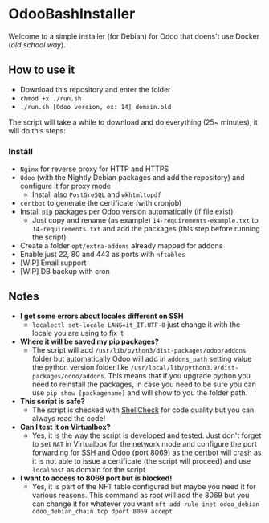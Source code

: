 # OdooBashInstaller

Welcome to a simple installer (for Debian) for Odoo that doens't use Docker (*old school way*).

## How to use it

* Download this repository and enter the folder
* `chmod +x ./run.sh`
* `./run.sh [Odoo version, ex: 14] domain.old`

The script will take a while to download and do everything (25~ minutes), it will do this steps:

### Install

* `Nginx` for reverse proxy for HTTP and HTTPS
* `Odoo` (with the Nightly Debian packages and add the repository) and configure it for proxy mode
  * Install also `PostGreSQL` and `wkhtmltopdf`
* `certbot` to generate the certificate (with cronjob)
* Install `pip` packages per Odoo version automatically (if file exist)
  * Just copy and rename (as example) `14-requirements-example.txt` to `14-requirements.txt` and add the packages (this step before running the script)
* Create a folder `opt/extra-addons` already mapped for addons
* Enable just 22, 80 and 443 as ports with `nftables`
* [WIP] Email support
* [WIP] DB backup with cron

## Notes

* **I get some errors about locales different on SSH**
  * `localectl set-locale LANG=it_IT.UTF-8` just change it with the locale you are using to fix it
* **Where it will be saved my pip packages?**
  * The script will add `/usr/lib/python3/dist-packages/odoo/addons` folder but automatically Odoo will add in `addons_path` setting value the python version folder like `/usr/local/lib/python3.9/dist-packages/odoo/addons`. This means that if you upgrade python you need to reinstall the packages, in case you need to be sure you can use `pip show [packagename]` and will show to you the folder path.
* **This script is safe?**
  * The script is checked with [ShellCheck](https://www.shellcheck.net/) for code quality but you can always read the code!
* **Can I test it on Virtualbox?**
  * Yes, it is the way the script is developed and tested. Just don't forget to set `NAT` in Virtualbox for the network mode and configure the port forwarding for SSH and Odoo (port 8069) as the certbot will crash as it is not able to issue a certificate (the script will proceed) and use `localhost` as domain for the script
* **I want to access to 8069 port but is blocked!**
  * Yes, it is part of the NFT table configured but maybe you need it for various reasons. This command as root will add the 8069 but you can change it for whatever you want `nft add rule inet odoo_debian odoo_debian_chain tcp dport 8069 accept`
